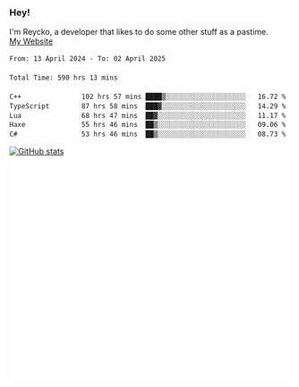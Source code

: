 ### Hey!
I'm Reycko, a developer that likes to do some other stuff as a pastime.  
[My Website](https://reycko.root.sx)

<!--START_SECTION:wakasection-->

```txt
From: 13 April 2024 - To: 02 April 2025

Total Time: 590 hrs 13 mins

C++               102 hrs 57 mins ████▒░░░░░░░░░░░░░░░░░░░░   16.72 %
TypeScript        87 hrs 58 mins  ███▓░░░░░░░░░░░░░░░░░░░░░   14.29 %
Lua               68 hrs 47 mins  ██▓░░░░░░░░░░░░░░░░░░░░░░   11.17 %
Haxe              55 hrs 46 mins  ██▒░░░░░░░░░░░░░░░░░░░░░░   09.06 %
C#                53 hrs 46 mins  ██▒░░░░░░░░░░░░░░░░░░░░░░   08.73 %
```

<!--END_SECTION:wakasection-->

[![GitHub stats](https://github-readme-stats.vercel.app/api?username=Reycko&show_icons=true&theme=dark&hide_title=true&count_private=true)](https://github.com/anuraghazra/github-readme-stats)

![Metrics](/github-metrics.svg)
